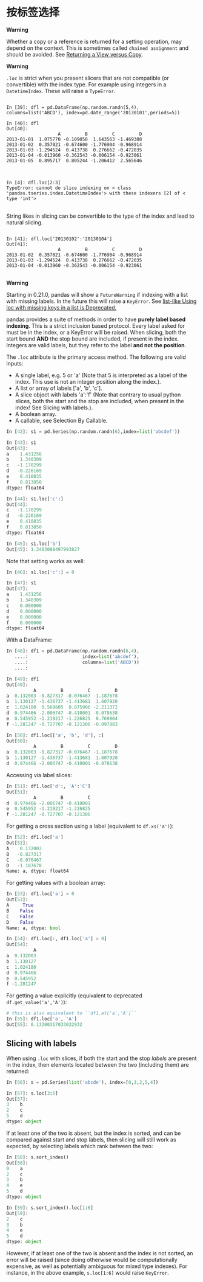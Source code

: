 # 按标签选择

<div class="warning-warp">  
<b>Warning</b><p>Whether a copy or a reference is returned for a setting operation, may depend on the context. This is sometimes called <code>chained assignment</code> and should be avoided. See <a href="http://pandas.pydata.org/pandas-docs/stable/indexing.html#indexing-view-versus-copy">Returning a View versus Copy</a>.</p>
</div>

<div class="warning-warp">  
<b>Warning</b>
<p><code>.loc</code> is strict when you present slicers that are not compatible (or convertible) with the index type. For example using integers in a <code>DatetimeIndex</code>. These will raise a <code>TypeError</code>.
</p>

<pre class="prettyprint language-python">
<code class="hljs">
In [39]: dfl = pd.DataFrame(np.random.randn(5,4), columns=list('ABCD'), index=pd.date_range('20130101',periods=5))

In [40]: dfl
Out[40]: 
                   A         B         C         D
2013-01-01  1.075770 -0.109050  1.643563 -1.469388
2013-01-02  0.357021 -0.674600 -1.776904 -0.968914
2013-01-03 -1.294524  0.413738  0.276662 -0.472035
2013-01-04 -0.013960 -0.362543 -0.006154 -0.923061
2013-01-05  0.895717  0.805244 -1.206412  2.565646
</code>
</pre>

<pre class="prettyprint language-python">
<code class="hljs">
In [4]: dfl.loc[2:3]
TypeError: cannot do slice indexing on &#60; class &#39;pandas.tseries.index.DatetimeIndex&#39;> with these indexers [2] of &#60; type &#39;int&#39;>
</code>
</pre>

String likes in slicing can be convertible to the type of the index and lead to natural slicing.

<pre class="prettyprint language-python">
<code class="hljs">
In [41]: dfl.loc['20130102':'20130104']
Out[41]: 
                   A         B         C         D
2013-01-02  0.357021 -0.674600 -1.776904 -0.968914
2013-01-03 -1.294524  0.413738  0.276662 -0.472035
2013-01-04 -0.013960 -0.362543 -0.006154 -0.923061
</code>
</pre>
</div>

<div class="warning-warp">  
<b>Warning</b><p>Starting in 0.21.0, pandas will show a <code>FutureWarning</code> if indexing with a list with missing labels. In the future this will raise a <code>KeyError</code>. See <a href="http://pandas.pydata.org/pandas-docs/stable/indexing.html#indexing-deprecate-loc-reindex-listlike">list-like Using loc with missing keys in a list is Deprecated.</a></p>
</div>

pandas provides a suite of methods in order to have **purely label based indexing**. This is a strict inclusion based protocol. Every label asked for must be in the index, or a KeyError will be raised. When slicing, both the start bound **AND** the stop bound are included, if present in the index. Integers are valid labels, but they refer to the label **and not the position**.

The ``.loc`` attribute is the primary access method. The following are valid inputs:

- A single label, e.g. 5 or 'a' (Note that 5 is interpreted as a label of the index. This use is not an integer position along the index.).
- A list or array of labels ['a', 'b', 'c'].
- A slice object with labels 'a':'f' (Note that contrary to usual python slices, both the start and the stop are included, when present in the index! See Slicing with labels.).
- A boolean array.
- A callable, see Selection By Callable.

```python
In [42]: s1 = pd.Series(np.random.randn(6),index=list('abcdef'))

In [43]: s1
Out[43]: 
a    1.431256
b    1.340309
c   -1.170299
d   -0.226169
e    0.410835
f    0.813850
dtype: float64

In [44]: s1.loc['c':]
Out[44]: 
c   -1.170299
d   -0.226169
e    0.410835
f    0.813850
dtype: float64

In [45]: s1.loc['b']
Out[45]: 1.3403088497993827
```

Note that setting works as well:

```python
In [46]: s1.loc['c':] = 0

In [47]: s1
Out[47]: 
a    1.431256
b    1.340309
c    0.000000
d    0.000000
e    0.000000
f    0.000000
dtype: float64
```

With a DataFrame:

```python
In [48]: df1 = pd.DataFrame(np.random.randn(6,4),
   ....:                    index=list('abcdef'),
   ....:                    columns=list('ABCD'))
   ....: 

In [49]: df1
Out[49]: 
          A         B         C         D
a  0.132003 -0.827317 -0.076467 -1.187678
b  1.130127 -1.436737 -1.413681  1.607920
c  1.024180  0.569605  0.875906 -2.211372
d  0.974466 -2.006747 -0.410001 -0.078638
e  0.545952 -1.219217 -1.226825  0.769804
f -1.281247 -0.727707 -0.121306 -0.097883

In [50]: df1.loc[['a', 'b', 'd'], :]
Out[50]: 
          A         B         C         D
a  0.132003 -0.827317 -0.076467 -1.187678
b  1.130127 -1.436737 -1.413681  1.607920
d  0.974466 -2.006747 -0.410001 -0.078638
```

Accessing via label slices:

```python
In [51]: df1.loc['d':, 'A':'C']
Out[51]: 
          A         B         C
d  0.974466 -2.006747 -0.410001
e  0.545952 -1.219217 -1.226825
f -1.281247 -0.727707 -0.121306
```

For getting a cross section using a label (equivalent to ``df.xs('a')``):

```python
In [52]: df1.loc['a']
Out[52]: 
A    0.132003
B   -0.827317
C   -0.076467
D   -1.187678
Name: a, dtype: float64
```

For getting values with a boolean array:

```python
In [53]: df1.loc['a'] > 0
Out[53]: 
A     True
B    False
C    False
D    False
Name: a, dtype: bool

In [54]: df1.loc[:, df1.loc['a'] > 0]
Out[54]: 
          A
a  0.132003
b  1.130127
c  1.024180
d  0.974466
e  0.545952
f -1.281247
```

For getting a value explicitly (equivalent to deprecated ``df.get_value('a','A')``):

```python
# this is also equivalent to ``df1.at['a','A']``
In [55]: df1.loc['a', 'A']
Out[55]: 0.13200317033032932
```

## Slicing with labels

When using ``.loc`` with slices, if both the start and the stop *labels* are present in the index, then elements located between the two (including them) are returned:

```python
In [56]: s = pd.Series(list('abcde'), index=[0,3,2,5,4])

In [57]: s.loc[3:5]
Out[57]: 
3    b
2    c
5    d
dtype: object
```

If at least one of the two is absent, but the index is sorted, and can be compared against start and stop labels, then slicing will still work as expected, by selecting labels which rank between the two:

```python
In [58]: s.sort_index()
Out[58]: 
0    a
2    c
3    b
4    e
5    d
dtype: object

In [59]: s.sort_index().loc[1:6]
Out[59]: 
2    c
3    b
4    e
5    d
dtype: object
```

However, if at least one of the two is absent and the index is not sorted, an error will be raised (since doing otherwise would be computationally expensive, as well as potentially ambiguous for mixed type indexes). For instance, in the above example, ``s.loc[1:6]`` would raise ``KeyError``.

